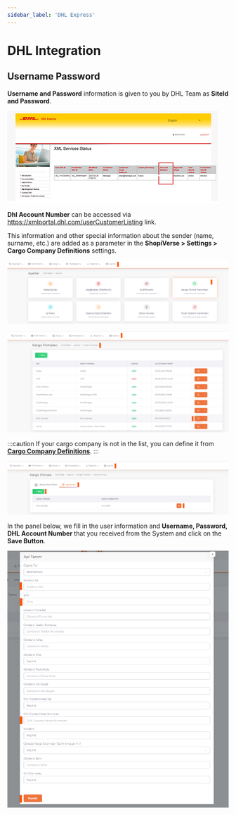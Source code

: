 ```yaml
---
sidebar_label: 'DHL Express'
---
```


# DHL Integration

## Username Password

**Username and Password** information is given to you by DHL Team as **SiteId and Password**.

![DHL](../cargo-entegration/img/DHL.png)

**Dhl Account Number** can be accessed via https://xmlportal.dhl.com/userCustomerListing link.

This information and other special information about the sender (name, surname, etc.) are added as a parameter in the **ShopiVerse > Settings > Cargo Company Definitions** settings.

![DHLE](../cargo-entegration/img/DHLe.png)

![DHLEDit](../cargo-entegration/img/DHLEdit.png)

:::caution
If your cargo company is not in the list, you can define it from **[Cargo Company Definitions](/docs/category/kargo-firma-tanımları)**.
:::

![DHLEdit Parameter](../cargo-entegration/img/DHLEditParameter.png)

In the panel below, we fill in the user information and **Username, Password, DHL Account Number** that you received from the System and click on the **Save Button**.

![DHLEdit Parameter](../cargo-entegration/img/DHLEditParameterSave.png)


 